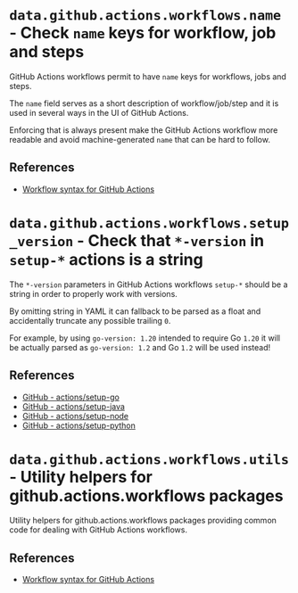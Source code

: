 # `data.github.actions.workflows.name` - Check `name` keys for workflow, job and steps

GitHub Actions workflows permit to have `name` keys for workflows, jobs and
steps.

The `name` field serves as a short description of workflow/job/step and it
is used in several ways in the UI of GitHub Actions.

Enforcing that is always present make the GitHub Actions workflow more
readable and avoid machine-generated `name` that can be hard to follow.

## References

- [Workflow syntax for GitHub Actions](https://docs.github.com/en/actions/using-workflows/workflow-syntax-for-github-actions)

# `data.github.actions.workflows.setup_version` - Check that `*-version` in `setup-*` actions is a string

The `*-version` parameters in GitHub Actions workflows `setup-*` should be
a string in order to properly work with versions.

By omitting string in YAML it can fallback to be parsed as a float and
accidentally truncate any possible trailing `0`.

For example, by using `go-version: 1.20` intended to require Go `1.20`
it will be actually parsed as `go-version: 1.2` and Go `1.2` will
be used instead!

## References

- [GitHub - actions/setup-go](https://github.com/actions/setup-go)
- [GitHub - actions/setup-java](https://github.com/actions/setup-java)
- [GitHub - actions/setup-node](https://github.com/actions/setup-node)
- [GitHub - actions/setup-python](https://github.com/actions/setup-python)

# `data.github.actions.workflows.utils` - Utility helpers for github.actions.workflows packages

Utility helpers for github.actions.workflows packages providing common code
for dealing with GitHub Actions workflows.

## References

- [Workflow syntax for GitHub Actions](https://docs.github.com/en/actions/using-workflows/workflow-syntax-for-github-actions)
